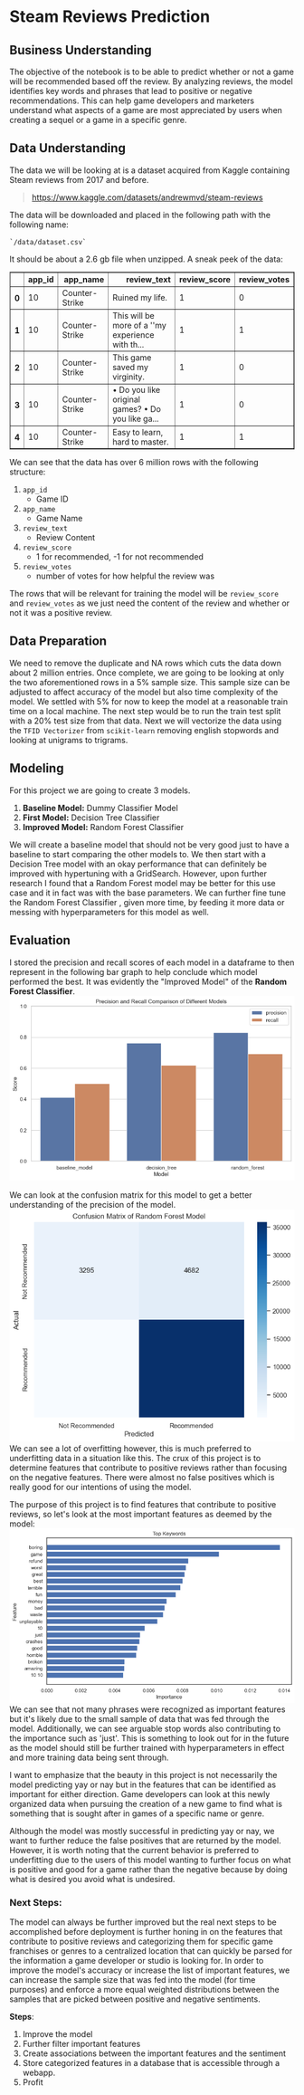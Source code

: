# Steam Reviews Prediction

## Business Understanding
The objective of the notebook is to be able to predict whether or not a game will be recommended based off the review. By analyzing reviews, the model identifies key words and phrases that lead to positive or negative recommendations. This can help game developers and marketers understand what aspects of a game are most appreciated by users when creating a sequel or a game in a specific genre.

## Data Understanding

The data we will be looking at is a dataset acquired from Kaggle containing Steam reviews from 2017 and before.
> https://www.kaggle.com/datasets/andrewmvd/steam-reviews

The data will be downloaded and placed in the following path with the following name: 
    
    `/data/dataset.csv` 
    
It should be about a 2.6 gb file when unzipped.
A sneak peek of the data:

<div>
<table border="1" class="dataframe">
  <thead>
    <tr style="text-align: right;">
      <th></th>
      <th>app_id</th>
      <th>app_name</th>
      <th>review_text</th>
      <th>review_score</th>
      <th>review_votes</th>
    </tr>
  </thead>
  <tbody>
    <tr>
      <th>0</th>
      <td>10</td>
      <td>Counter-Strike</td>
      <td>Ruined my life.</td>
      <td>1</td>
      <td>0</td>
    </tr>
    <tr>
      <th>1</th>
      <td>10</td>
      <td>Counter-Strike</td>
      <td>This will be more of a ''my experience with th...</td>
      <td>1</td>
      <td>1</td>
    </tr>
    <tr>
      <th>2</th>
      <td>10</td>
      <td>Counter-Strike</td>
      <td>This game saved my virginity.</td>
      <td>1</td>
      <td>0</td>
    </tr>
    <tr>
      <th>3</th>
      <td>10</td>
      <td>Counter-Strike</td>
      <td>• Do you like original games? • Do you like ga...</td>
      <td>1</td>
      <td>0</td>
    </tr>
    <tr>
      <th>4</th>
      <td>10</td>
      <td>Counter-Strike</td>
      <td>Easy to learn, hard to master.</td>
      <td>1</td>
      <td>1</td>
    </tr>
  </tbody>
</table>
</div>

We can see that the data has over 6 million rows with the following structure:
1. `app_id`
   * Game ID
2. `app_name`
   * Game Name
3. `review_text`
   * Review Content
4. `review_score`
   * 1 for recommended, -1 for not recommended
5. `review_votes`
   * number of votes for how helpful the review was

The rows that will be relevant for training the model will be `review_score` and `review_votes` as we just need the content of the review and whether or not it was a positive review.

## Data Preparation
We need to remove the duplicate and NA rows which cuts the data down about 2 million entries. Once complete, we are going to be looking at only the two aforementioned rows in a 5% sample size. This sample size can be adjusted to affect accuracy of the model but also time complexity of the model. We settled with 5% for now to keep the model at a reasonable train time on a local machine. The next step would be to run the train test split with a 20% test size from that data. Next we will vectorize the data using the `TFID Vectorizer` from `scikit-learn` removing english stopwords and looking at unigrams to trigrams.

## Modeling
For this project we are going to create 3 models.
1. **Baseline Model:** Dummy Classifier Model
2. **First Model:** Decision Tree Classifier
3. **Improved Model:** Random Forest Classifier 

We will create a baseline model that should not be very good just to have a baseline to start comparing the other models to. We then start with a Decision Tree model with an okay performance that can definitely be improved with hypertuning with a GridSearch. However, upon further research I found that a Random Forest model may be better for this use case and it in fact was with the base parameters. We can further fine tune the Random Forest Classifier , given more time, by feeding it more data or messing with hyperparameters for this model as well.

## Evaluation
I stored the precision and recall scores of each model in a dataframe to then represent in the following bar graph to help conclude which model performed the best. It was evidently the "Improved Model" of the **Random Forest Classifier**.
![alt text](/img/image.png)

We can look at the confusion matrix for this model to get a better understanding of the precision of the model. ![alt text](/img/image-1.png)
We can see a lot of overfitting however, this is much preferred to underfitting data in a situation like this. The crux of this project is to determine features that contribute to positive reviews rather than focusing on the negative features. There were almost no false positives which is really good for our intentions of using the model.

The purpose of this project is to find features that contribute to positive reviews, so let's look at the most important features as deemed by the model:
![alt text](/img/image-2.png)
We can see that not many phrases were recognized as important features but it's likely due to the small sample of data that was fed through the model. Additionally, we can see arguable stop words also contributing to the importance such as 'just'. This is something to look out for in the future as the model should still be further trained with hyperparameters in effect and more training data being sent through.

I want to emphasize that the beauty in this project is not necessarily the model predicting yay or nay but in the features that can be identified as important for either direction. Game developers can look at this newly organized data when pursuing the creation of a new game to find what is something that is sought after in games of a specific name or genre.

Although the model was mostly successful in predicting yay or nay, we want to further reduce the false positives that are returned by the model. However, it is worth noting that the current behavior is preferred to underfitting due to the users of this model wanting to further focus on what is positive and good for a game rather than the negative because by doing what is desired you avoid what is undesired.

### Next Steps:

The model can always be further improved but the real next steps to be accomplished before deployment is further honing in on the features that contribute to positive reviews and categorizing them for specific game franchises or genres to a centralized location that can quickly be parsed for the information a game developer or studio is looking for. In order to improve the model's accuracy or increase the list of important features, we can increase the sample size that was fed into the model (for time purposes) and enforce a more equal weighted distributions between the samples that are picked between positive and negative sentiments.

**Steps**: 
1. Improve the model
2. Further filter important features
3. Create associations between the important features and the sentiment
4. Store categorized features in a database that is accessible through a webapp.
5. Profit
